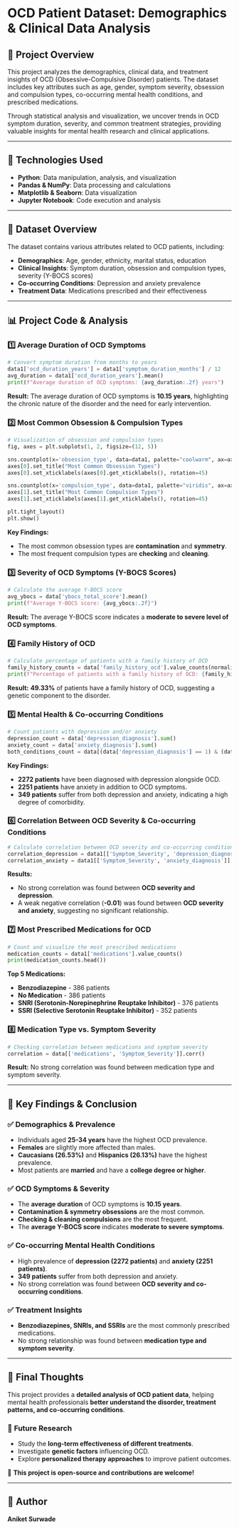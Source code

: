 # OCD Patient Dataset: Demographics & Clinical Data Analysis

## 📌 Project Overview
This project analyzes the demographics, clinical data, and treatment insights of OCD (Obsessive-Compulsive Disorder) patients. The dataset includes key attributes such as age, gender, symptom severity, obsession and compulsion types, co-occurring mental health conditions, and prescribed medications.

Through statistical analysis and visualization, we uncover trends in OCD symptom duration, severity, and common treatment strategies, providing valuable insights for mental health research and clinical applications.

---

## 🚀 Technologies Used
- **Python**: Data manipulation, analysis, and visualization
- **Pandas & NumPy**: Data processing and calculations
- **Matplotlib & Seaborn**: Data visualization
- **Jupyter Notebook**: Code execution and analysis

---

## 📂 Dataset Overview
The dataset contains various attributes related to OCD patients, including:
- **Demographics**: Age, gender, ethnicity, marital status, education
- **Clinical Insights**: Symptom duration, obsession and compulsion types, severity (Y-BOCS scores)
- **Co-occurring Conditions**: Depression and anxiety prevalence
- **Treatment Data**: Medications prescribed and their effectiveness

---

## 📊 Project Code & Analysis

### 1️⃣ **Average Duration of OCD Symptoms**
```python
# Convert symptom duration from months to years
data1['ocd_duration_years'] = data1['symptom_duration_months'] / 12
avg_duration = data1['ocd_duration_years'].mean()
print(f"Average duration of OCD symptoms: {avg_duration:.2f} years")
```
**Result:** The average duration of OCD symptoms is **10.15 years**, highlighting the chronic nature of the disorder and the need for early intervention.

### 2️⃣ **Most Common Obsession & Compulsion Types**
```python
# Visualization of obsession and compulsion types
fig, axes = plt.subplots(1, 2, figsize=(12, 5))

sns.countplot(x='obsession_type', data=data1, palette="coolwarm", ax=axes[0])
axes[0].set_title("Most Common Obsession Types")
axes[0].set_xticklabels(axes[0].get_xticklabels(), rotation=45)

sns.countplot(x='compulsion_type', data=data1, palette="viridis", ax=axes[1])
axes[1].set_title("Most Common Compulsion Types")
axes[1].set_xticklabels(axes[1].get_xticklabels(), rotation=45)

plt.tight_layout()
plt.show()
```
**Key Findings:**
- The most common obsession types are **contamination** and **symmetry**.
- The most frequent compulsion types are **checking** and **cleaning**.

### 3️⃣ **Severity of OCD Symptoms (Y-BOCS Scores)**
```python
# Calculate the average Y-BOCS score
avg_ybocs = data['ybocs_total_score'].mean()
print(f"Average Y-BOCS score: {avg_ybocs:.2f}")
```
**Result:** The average Y-BOCS score indicates a **moderate to severe level of OCD symptoms**.

### 4️⃣ **Family History of OCD**
```python
# Calculate percentage of patients with a family history of OCD
family_history_counts = data['family_history_ocd'].value_counts(normalize=True) * 100
print(f"Percentage of patients with a family history of OCD: {family_history_counts[1]:.2f}%")
```
**Result:** **49.33%** of patients have a family history of OCD, suggesting a genetic component to the disorder.

### 5️⃣ **Mental Health & Co-occurring Conditions**
```python
# Count patients with depression and/or anxiety
depression_count = data['depression_diagnosis'].sum()
anxiety_count = data['anxiety_diagnosis'].sum()
both_conditions_count = data[(data['depression_diagnosis'] == 1) & (data['anxiety_diagnosis'] == 1)].shape[0]
```
**Key Findings:**
- **2272 patients** have been diagnosed with depression alongside OCD.
- **2251 patients** have anxiety in addition to OCD symptoms.
- **349 patients** suffer from both depression and anxiety, indicating a high degree of comorbidity.

### 6️⃣ **Correlation Between OCD Severity & Co-occurring Conditions**
```python
# Calculate correlation between OCD severity and co-occurring conditions
correlation_depression = data1[['Symptom_Severity', 'depression_diagnosis']].corr().iloc[0,1]
correlation_anxiety = data1[['Symptom_Severity', 'anxiety_diagnosis']].corr().iloc[0,1]
```
**Results:**
- No strong correlation was found between **OCD severity and depression**.
- A weak negative correlation (**-0.01**) was found between **OCD severity and anxiety**, suggesting no significant relationship.

### 7️⃣ **Most Prescribed Medications for OCD**
```python
# Count and visualize the most prescribed medications
medication_counts = data1['medications'].value_counts()
print(medication_counts.head())
```
**Top 5 Medications:**
- **Benzodiazepine** - 386 patients
- **No Medication** - 386 patients
- **SNRI (Serotonin-Norepinephrine Reuptake Inhibitor)** - 376 patients
- **SSRI (Selective Serotonin Reuptake Inhibitor)** - 352 patients

### 8️⃣ **Medication Type vs. Symptom Severity**
```python
# Checking correlation between medications and symptom severity
correlation = data[['medications', 'Symptom_Severity']].corr()
```
**Result:** No strong correlation was found between medication type and symptom severity.

---

## 📌 Key Findings & Conclusion
### ✅ **Demographics & Prevalence**
- Individuals aged **25-34 years** have the highest OCD prevalence.
- **Females** are slightly more affected than males.
- **Caucasians (26.53%)** and **Hispanics (26.13%)** have the highest prevalence.
- Most patients are **married** and have a **college degree or higher**.

### ✅ **OCD Symptoms & Severity**
- The **average duration** of OCD symptoms is **10.15 years**.
- **Contamination & symmetry obsessions** are the most common.
- **Checking & cleaning compulsions** are the most frequent.
- The **average Y-BOCS score** indicates **moderate to severe symptoms**.

### ✅ **Co-occurring Mental Health Conditions**
- High prevalence of **depression (2272 patients)** and **anxiety (2251 patients)**.
- **349 patients** suffer from both depression and anxiety.
- No strong correlation was found between **OCD severity and co-occurring conditions**.

### ✅ **Treatment Insights**
- **Benzodiazepines, SNRIs, and SSRIs** are the most commonly prescribed medications.
- No strong relationship was found between **medication type and symptom severity**.

---

## 📌 Final Thoughts
This project provides a **detailed analysis of OCD patient data**, helping mental health professionals **better understand the disorder, treatment patterns, and co-occurring conditions**.

### 📢 **Future Research**
- Study the **long-term effectiveness of different treatments**.
- Investigate **genetic factors** influencing OCD.
- Explore **personalized therapy approaches** to improve patient outcomes.

📌 **This project is open-source and contributions are welcome!**

---

## 📌 Author
**Aniket Surwade**

